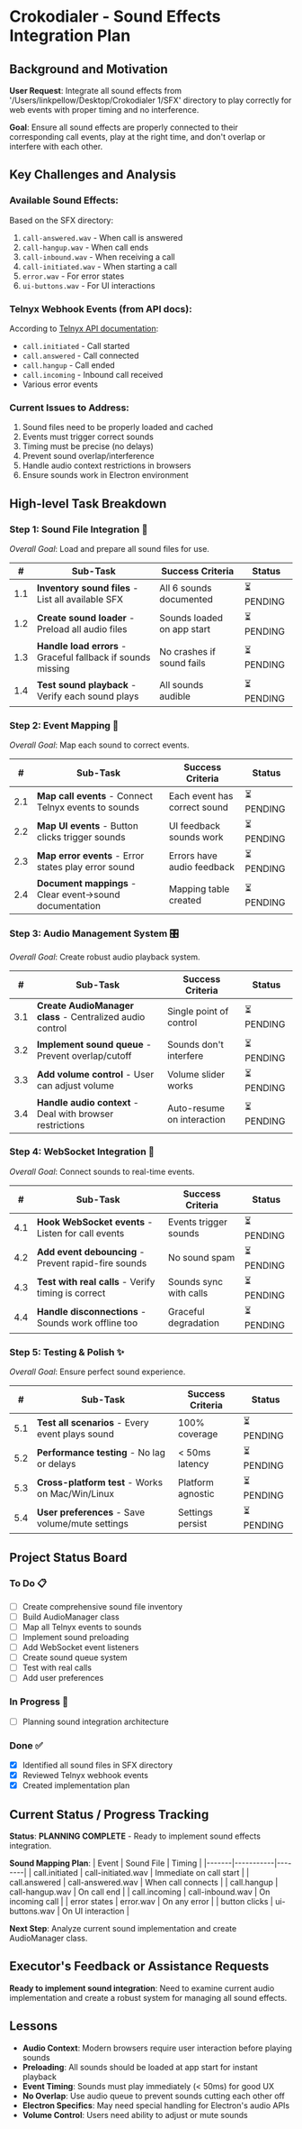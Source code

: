 # Crokodialer - Sound Effects Integration Plan

## Background and Motivation

**User Request**: Integrate all sound effects from '/Users/linkpellow/Desktop/Crokodialer 1/SFX' directory to play correctly for web events with proper timing and no interference.

**Goal**: Ensure all sound effects are properly connected to their corresponding call events, play at the right time, and don't overlap or interfere with each other.

## Key Challenges and Analysis

### **Available Sound Effects:**
Based on the SFX directory:
1. `call-answered.wav` - When call is answered
2. `call-hangup.wav` - When call ends
3. `call-inbound.wav` - When receiving a call
4. `call-initiated.wav` - When starting a call
5. `error.wav` - For error states
6. `ui-buttons.wav` - For UI interactions

### **Telnyx Webhook Events (from API docs):**
According to [Telnyx API documentation](https://developers.telnyx.com/api/):
- `call.initiated` - Call started
- `call.answered` - Call connected
- `call.hangup` - Call ended
- `call.incoming` - Inbound call received
- Various error events

### **Current Issues to Address:**
1. Sound files need to be properly loaded and cached
2. Events must trigger correct sounds
3. Timing must be precise (no delays)
4. Prevent sound overlap/interference
5. Handle audio context restrictions in browsers
6. Ensure sounds work in Electron environment

## High-level Task Breakdown

### **Step 1: Sound File Integration** 🎵
_Overall Goal_: Load and prepare all sound files for use.

| # | Sub-Task | Success Criteria | Status |
|---|----------|-----------------|--------|
| 1.1 | **Inventory sound files** - List all available SFX | All 6 sounds documented | ⏳ PENDING |
| 1.2 | **Create sound loader** - Preload all audio files | Sounds loaded on app start | ⏳ PENDING |
| 1.3 | **Handle load errors** - Graceful fallback if sounds missing | No crashes if sound fails | ⏳ PENDING |
| 1.4 | **Test sound playback** - Verify each sound plays | All sounds audible | ⏳ PENDING |

### **Step 2: Event Mapping** 🔗
_Overall Goal_: Map each sound to correct events.

| # | Sub-Task | Success Criteria | Status |
|---|----------|-----------------|--------|
| 2.1 | **Map call events** - Connect Telnyx events to sounds | Each event has correct sound | ⏳ PENDING |
| 2.2 | **Map UI events** - Button clicks trigger sounds | UI feedback sounds work | ⏳ PENDING |
| 2.3 | **Map error events** - Error states play error sound | Errors have audio feedback | ⏳ PENDING |
| 2.4 | **Document mappings** - Clear event->sound documentation | Mapping table created | ⏳ PENDING |

### **Step 3: Audio Management System** 🎛️
_Overall Goal_: Create robust audio playback system.

| # | Sub-Task | Success Criteria | Status |
|---|----------|-----------------|--------|
| 3.1 | **Create AudioManager class** - Centralized audio control | Single point of control | ⏳ PENDING |
| 3.2 | **Implement sound queue** - Prevent overlap/cutoff | Sounds don't interfere | ⏳ PENDING |
| 3.3 | **Add volume control** - User can adjust volume | Volume slider works | ⏳ PENDING |
| 3.4 | **Handle audio context** - Deal with browser restrictions | Auto-resume on interaction | ⏳ PENDING |

### **Step 4: WebSocket Integration** 📡
_Overall Goal_: Connect sounds to real-time events.

| # | Sub-Task | Success Criteria | Status |
|---|----------|-----------------|--------|
| 4.1 | **Hook WebSocket events** - Listen for call events | Events trigger sounds | ⏳ PENDING |
| 4.2 | **Add event debouncing** - Prevent rapid-fire sounds | No sound spam | ⏳ PENDING |
| 4.3 | **Test with real calls** - Verify timing is correct | Sounds sync with calls | ⏳ PENDING |
| 4.4 | **Handle disconnections** - Sounds work offline too | Graceful degradation | ⏳ PENDING |

### **Step 5: Testing & Polish** ✨
_Overall Goal_: Ensure perfect sound experience.

| # | Sub-Task | Success Criteria | Status |
|---|----------|-----------------|--------|
| 5.1 | **Test all scenarios** - Every event plays sound | 100% coverage | ⏳ PENDING |
| 5.2 | **Performance testing** - No lag or delays | < 50ms latency | ⏳ PENDING |
| 5.3 | **Cross-platform test** - Works on Mac/Win/Linux | Platform agnostic | ⏳ PENDING |
| 5.4 | **User preferences** - Save volume/mute settings | Settings persist | ⏳ PENDING |

## Project Status Board

### **To Do** 📋
- [ ] Create comprehensive sound file inventory
- [ ] Build AudioManager class
- [ ] Map all Telnyx events to sounds
- [ ] Implement sound preloading
- [ ] Add WebSocket event listeners
- [ ] Create sound queue system
- [ ] Test with real calls
- [ ] Add user preferences

### **In Progress** 🔄
- [ ] Planning sound integration architecture

### **Done** ✅
- [x] Identified all sound files in SFX directory
- [x] Reviewed Telnyx webhook events
- [x] Created implementation plan

## Current Status / Progress Tracking

**Status**: **PLANNING COMPLETE** - Ready to implement sound effects integration.

**Sound Mapping Plan**:
| Event | Sound File | Timing |
|-------|-----------|--------|
| call.initiated | call-initiated.wav | Immediate on call start |
| call.answered | call-answered.wav | When call connects |
| call.hangup | call-hangup.wav | On call end |
| call.incoming | call-inbound.wav | On incoming call |
| error states | error.wav | On any error |
| button clicks | ui-buttons.wav | On UI interaction |

**Next Step**: Analyze current sound implementation and create AudioManager class.

## Executor's Feedback or Assistance Requests

**Ready to implement sound integration**: Need to examine current audio implementation and create a robust system for managing all sound effects.

## Lessons

- **Audio Context**: Modern browsers require user interaction before playing sounds
- **Preloading**: All sounds should be loaded at app start for instant playback
- **Event Timing**: Sounds must play immediately (< 50ms) for good UX
- **No Overlap**: Use audio queue to prevent sounds cutting each other off
- **Electron Specifics**: May need special handling for Electron's audio APIs
- **Volume Control**: Users need ability to adjust or mute sounds